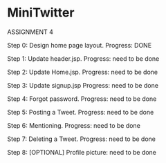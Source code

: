 # MiniTwitter

ASSIGNMENT 4

Step 0: Design home page layout. Progress: DONE

Step 1: Update header.jsp. Progress: need to be done

Step 2: Update Home.jsp. Progress: need to be done

Step 3: Update signup.jsp Progress: need to be done

Step 4: Forgot password. Progress: need to be done

Step 5: Posting a Tweet. Progress: need to be done

Step 6: Mentioning. Progress: need to be done

Step 7: Deleting a Tweet. Progress: need to be done

Step 8: [OPTIONAL] Profile picture: need to be done

